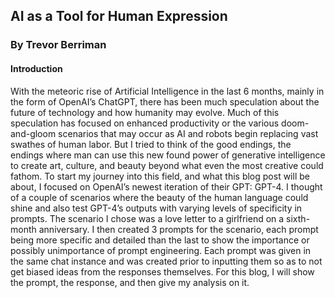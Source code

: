 ## AI as a Tool for Human Expression
### By Trevor Berriman

#### Introduction
With the meteoric rise of Artificial Intelligence in the last 6 months, mainly in the form of OpenAI’s ChatGPT, there has been much speculation about the future of technology and how humanity may evolve. Much of this speculation has focused on enhanced productivity or the various doom-and-gloom scenarios that may occur as AI and robots begin replacing vast swathes of human labor. But I tried to think of the good endings, the endings where man can use this new found power of generative intelligence to create art, culture, and beauty beyond what even the most creative could fathom.
To start my journey into this field, and what this blog post will be about, I focused on OpenAI’s newest iteration of their GPT: GPT-4. I thought of a couple of scenarios where the beauty of the human language could shine and also test GPT-4’s outputs with varying levels of specificity in prompts. The scenario I chose was a love letter to a girlfriend on a sixth-month anniversary. I then created 3 prompts for the scenario, each prompt being more specific and detailed than the last to show the importance or possibly unimportance of prompt engineering. Each prompt was given in the same chat instance and was created prior to inputting them so as to not get biased ideas from the responses themselves. For this blog, I will show the prompt, the response, and then give my analysis on it.
